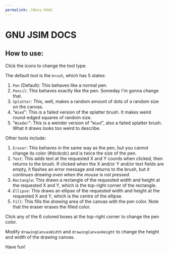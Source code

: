 ```yaml
---
permalink: /docs.html
---
```



# GNU JSIM DOCS

## How to use: 

Click the icons to change the tool type. 

The default tool is the `brush`, which has 5 states:

1. `Pen` (Default): This behaves like a normal pen.
2. `Pencil`: This behaves exactly like the pen. Someday I'm gonna change that.
3. `Splatter`: This, well, makes a random amount of dots of a random size on the canvas.
4. "`Wied`": This is a failed version of the splatter brush. It makes weird round-edged squares of random size.
5. "`Wieder`": This is a weirder version of "`Wied`", also a failed splatter brush. What it draws looks too weird to describe.

Other tools include:
1. `Eraser`: This behaves in the same way as the pen, but you cannot change its color (#dcdcdc) and is twice the size of the pen.
2.  `Text`: This adds text at the requested X and Y coords when clicked, then returns to the brush. If clicked when the X and/or Y and/or text fields are empty, it flashes an error message and returns to the brush, but *it continues drawing even when the mouse is not pressed*.
3. `Rectangle`: This draws a rectangle of the requested width and height at the requested X and Y, which is the top-right corner of the rectangle.
4. `Ellipse`: This draws an ellipse of the requested width and height at the requested X and Y, which is the centre of the ellipse.
5. `Fill`: This fills the *drawing* area of the canvas with the pen color. Note that the eraser erases the filled color.

Click any of the 6 colored boxes at the top-right corner to change the pen color.

Modify `drawingCanvasWidth` and `drawingCanvasHeight` to change the height and width of the drawing canvas.

Have fun!
